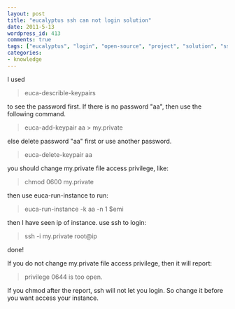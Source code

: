 ```yaml
---
layout: post
title: "eucalyptus ssh can not login solution"
date: 2011-5-13
wordpress_id: 413
comments: true
tags: ["eucalyptus", "login", "open-source", "project", "solution", "ssh"]
categories:
- knowledge
---
```

<meta name="_edit_last" content="1" />
<meta name="_su_rich_snippet_type" content="none" />
<meta name="views" content="274" />
I used
<blockquote>euca-describle-keypairs</blockquote>
to see the password first. If there is no password "aa",
then use the following command.
<blockquote>euca-add-keypair aa > my.private</blockquote>
else delete password "aa" first or use another password.
<blockquote>euca-delete-keypair aa</blockquote>
you should change my.private file access privilege, like:
<blockquote>chmod 0600 my.private</blockquote>
then use euca-run-instance to run:
<blockquote>euca-run-instance -k aa -n 1 $emi</blockquote>
then I have seen ip of instance.
use ssh to login:
<blockquote>ssh -i my.private root@ip</blockquote>
done!

If you do not change my.private file access privilege, then it will report:
<blockquote>privilege 0644 is too open.</blockquote>
If you chmod after the report, ssh will not let you login. So change it before you want access your instance.
